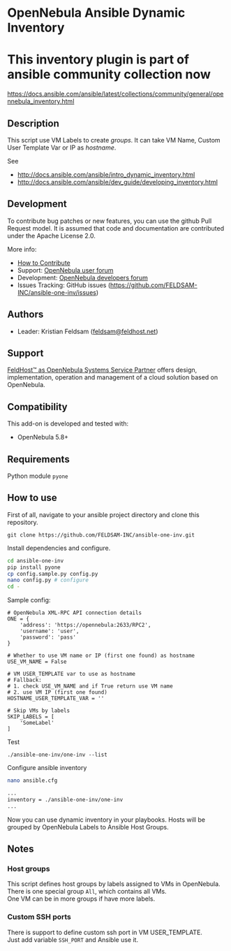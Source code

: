 # OpenNebula Ansible Dynamic Inventory

# This inventory plugin is part of ansible community collection now

https://docs.ansible.com/ansible/latest/collections/community/general/opennebula_inventory.html

## Description

This script use VM Labels to create *groups*. It can take VM Name, Custom User Template Var or IP as *hostname*.

See

- http://docs.ansible.com/ansible/intro_dynamic_inventory.html
- http://docs.ansible.com/ansible/dev_guide/developing_inventory.html

## Development

To contribute bug patches or new features, you can use the github Pull Request model. It is assumed that code and documentation are contributed under the Apache License 2.0.

More info:

* [How to Contribute](http://opennebula.org/addons/contribute/)
* Support: [OpenNebula user forum](https://forum.opennebula.org/c/support)
* Development: [OpenNebula developers forum](https://forum.opennebula.org/c/development)
* Issues Tracking: GitHub issues (https://github.com/FELDSAM-INC/ansible-one-inv/issues)

## Authors

* Leader: Kristian Feldsam (feldsam@feldhost.net)

## Support

[FeldHost™ as OpenNebula Systems Service Partner](https://www.feldhost.net/products/opennebula) offers design, implementation, operation and management of a cloud solution based on OpenNebula.

## Compatibility

This add-on is developed and tested with:
- OpenNebula 5.8+

## Requirements

Python module `pyone`

## How to use

First of all, navigate to your ansible project directory and clone this repository.

```
git clone https://github.com/FELDSAM-INC/ansible-one-inv.git
```

Install dependencies and configure.

```bash
cd ansible-one-inv
pip install pyone
cp config.sample.py config.py
nano config.py # configure
cd -
```

Sample config:
```
# OpenNebula XML-RPC API connection details
ONE = {
    'address': 'https://opennebula:2633/RPC2',
    'username': 'user',
    'password': 'pass'
}

# Whether to use VM name or IP (first one found) as hostname
USE_VM_NAME = False

# VM USER_TEMPLATE var to use as hostname
# Fallback:
# 1. check USE_VM_NAME and if True return use VM name
# 2. use VM IP (first one found)
HOSTNAME_USER_TEMPLATE_VAR = ''

# Skip VMs by labels
SKIP_LABELS = [
    'SomeLabel'
]
```

Test

```
./ansible-one-inv/one-inv --list
```

Configure ansible inventory

```bash
nano ansible.cfg

...
inventory = ./ansible-one-inv/one-inv
...
```

Now you can use dynamic inventory in your playbooks. Hosts will be grouped by OpenNebula Labels to Ansible Host Groups.

## Notes

### Host groups

This script defines host groups by labels assigned to VMs in OpenNebula.  
There is one special group `All`, which contains all VMs.  
One VM can be in more groups if have more labels.

### Custom SSH ports

There is support to define custom ssh port in VM USER_TEMPLATE.  
Just add variable `SSH_PORT` and Ansible use it.

